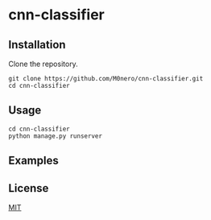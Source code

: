 # cnn-classifier


## Installation

Clone the repository.

~~~
git clone https://github.com/M0nero/cnn-classifier.git
cd cnn-classifier
~~~

## Usage
~~~
cd cnn-classifier
python manage.py runserver
~~~

## Examples


## License
[MIT](https://github.com/M0nero/cnn-classifier/blob/main/LICENSE)

